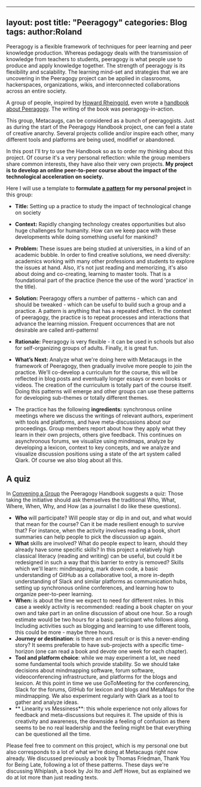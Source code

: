 

---
layout: post
title:  "Peeragogy"
categories: Blog
tags:
author:Roland
---

Peeragogy is a flexible framework of techniques for peer learning and peer knowledge production. 
Whereas pedagogy deals with the transmission of knowledge from teachers to students, peeragogy is what people use 
to produce and apply knowledge together. The strength of peeragogy is its flexibility and scalability. 
The learning mind-set and strategies that we are uncovering in the Peeragogy project can be applied in classrooms, 
hackerspaces, organizations, wikis, and interconnected collaborations across an entire society.

A group of people, inspired by [Howard Rheingold](https://en.wikipedia.org/wiki/Howard_Rheingold), even wrote 
a [handbook about Peeragogy](http://peeragogy.github.io/introduction.html). The writing of the book was peeragogy-in-action.

This group, Metacaugs, can be considered as a bunch of peeragogists. Just as during the start of the Peeragogy Handbook project, 
one can feel a state of creative anarchy. Several projects collide and/or inspire each other, many different tools and
platforms are being used, modifief or abandoned. 

In this post I'll try to use the Handbook so as to order my thinking about this project. Of course it's a very personal reflection:
while the group members share common interests, they have also their very own projects. **My project is to develop an online
peer-to-peer course about the impact of the technological acceleration on society.**

Here I will use a template to **formulate [a pattern](http://peeragogy.github.io/patterns.html) for my personal project** in this group:

- **Title:** Setting up a practice to study the impact of technological change on society

- **Context:** Rapidly changing technology creates opportunities but also huge challenges for humanity. How can we
keep pace with these developments while doing something useful for mankind? 

- **Problem:** These issues are being studied at universities, in a kind of an academic bubble. In order to find creative
solutions, we need diversity: academics working with many other professions and students to explore the issues at hand.
Also, it's not just reading and memorizing, it's also about doing and co-creating, learning to master tools. That is 
a foundational part of the practice (hence the use of the word 'practice' in the title). 

- **Solution:** Peeragogy offers a number of patterns - which can and should be tweaked - which can be useful to build such
a group and a practice. A pattern is anything that has a repeated effect. In the context of peeragogy, 
the practice is to repeat processes and interactions that advance the learning mission. 
Frequent occurrences that are not desirable are called anti-patterns!

- **Rationale:** Peeragogy is very flexible - it can be used in schools but also for self-organizing groups of adults. 
Finally, it is great fun. 

- **What’s Next:** Analyze what we're doing here with Metacaugs in the framework of Peeragogy, then gradually involve more people 
to join the practice. We'll co-develop a curriculum for the course, this will be reflected in blog posts and eventually 
longer essays or even books or videos. The creation of the curriculum is totally part of the course itself. Doing this 
patterns will emerge and other groups can use these patterns for developing sub-themes or totally different themes.

- The practice has the following **ingredients:** synchronous online meetings where we discuss the writings of relevant authors,
experiment with tools and platforms, and have meta-discussions about our proceedings. Group members report about how they
apply what they learn in their own projects, others give feedback. This continues on asynchronous forums, we visualize using
mindmaps, analyze by developing a lexicon, context to key concepts, and we analyze and visualize discussion positions using
a state of the art system called Qiark. Of course we also blog about all this. 

## A quiz
In [Convening a Group](http://peeragogy.github.io/convening.html) the Peeragogy Handbook suggests a quiz: Those taking the initiative should ask themselves the traditional 
Who, What, Where, When, Why, and How (as a journalist I do like these questions). 

- **Who** will participate? Will people stay or dip in and out, and what would that mean for the course? Can it be made 
resilient enough to survive that? For instance, when the activity involves reading a book, short summaries can help
people to pick the discussion up again. 
- **What** skills are involved? What do people expect to learn, should they already have some specific skills?
In this project a relatively high classical literacy (reading and writing) can be useful, but could it be redesigned
in such a way that this barrier to entry is removed? Skills which we'll learn: mindmapping, mark down code, a basic 
understanding of GitHub as a collaborative tool, a more in-depth understanding of Slack and similar platforms as 
communication hubs, setting up synchronous online conferences, and learning how to organize peer-to-peer learning. 
- **When:** is about the time we expect to need for different roles. In this case a weekly activity is recommended: reading 
a book chapter on your own and take part in an online discussion of about one hour. So a rough estimate would be
two hours for a basic participant who follows along. Including activities such as blogging and learning to use 
different tools, this could be more - maybe three hours. 
- **Journey or destination**: is there an end result or is this a never-ending story? It seems preferable to have
sub-projects with a specific time-horizon (one can read a book and devote one week for each chapter). 
- **Tool and platform choice**: while we may experiment a lot, we need some fundamental tools which provide stability. 
So we should take decisions about mindmapping software, forum software, videoconferencing infrastructure, and platforms 
for the blogs and lexicon. At this point in time we use GoToMeeting for the conferencing, Slack for the forums, 
GitHub for lexicon and blogs and MetaMaps for the mindmapping. We also experiment regularly with Qiark as a tool to gather
and analyze ideas. 
- ** Linearity vs Messiness**: this whole experience not only allows for feedback and meta-discussions but requires it.
The upside of this is creativity and awareness, the downside a feeling of confusion as there seems to be no real
leadership and the feeling might be that everything can be questioned all the time. 

Please feel free to comment on this project, which is my personal one but also corresponds to a lot of what we're doing 
at Metacaugs right now already. We discussed previously a book by Thomas Friedman, Thank You for Being Late, following a lot
of these patterns. These days we're discussing Whiplash, a book by Joi Ito and Jeff Howe, but as explained we do at 
lot more than just reading texts. 



